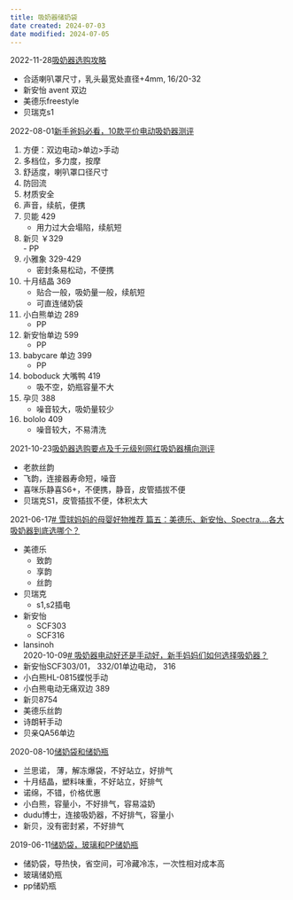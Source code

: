 ```yaml
---
title: 吸奶器储奶袋
date created: 2024-07-03
date modified: 2024-07-05
---
```


2022-11-28[吸奶器选购攻略](https://post.smzdm.com/p/ad9d7nvk/)

- 合适喇叭罩尺寸，乳头最宽处直径+4mm, 16/20-32
- 新安怡 avent 双边
- 美德乐freestyle
- 贝瑞克s1

2022-08-01[新手爸妈必看，10款平价电动吸奶器测评](https://post.smzdm.com/p/a4p7eqow/)

1. 方便：双边电动>单边>手动
2. 多档位，多力度，按摩
3. 舒适度，喇叭罩口径尺寸
4. 防回流
5. 材质安全
6. 声音，续航，便携
1. 贝能 429
	- 用力过大会塌陷，续航短
2. 新贝 ￥329  
		- PP
3. 小雅象 329-429
	- 密封条易松动，不便携
4. 十月结晶 369
	- 贴合一般，吸奶量一般，续航短
	- 可直连储奶袋
5. 小白熊单边 289
	- PP
6. 新安怡单边 599
	- PP
7. babycare 单边 399
	- PP
8. boboduck 大嘴鸭 419
	- 吸不空，奶瓶容量不大
9. 孕贝 388
	- 噪音较大，吸奶量较少
10. bololo 409
	- 噪音较大，不易清洗

2021-10-23[吸奶器选购要点及千元级别网红吸奶器横向测评](https://post.smzdm.com/p/anx8wxz0/)

- 老款丝韵
- 飞韵，连接器寿命短，噪音
- 喜咪乐静喜S6+，不便携，静音，皮管插拔不便
- 贝瑞克S1，皮管插拔不便，体积太大

2021-06-17[# 雪球妈妈的母婴好物推荐 篇五：美德乐、新安怡、Spectra....各大吸奶器到底选哪个？](https://post.smzdm.com/p/akxlnqdr/)

- 美德乐
	- 致韵
	- 享韵
	- 丝韵
- 贝瑞克
	- s1,s2插电
- 新安怡
	- SCF303
	- SCF316
- lansinoh  
2020-10-09[# 吸奶器电动好还是手动好，新手妈妈们如何选择吸奶器？](https://post.smzdm.com/p/ar0n06xz/)
- 新安怡SCF303/01， 332/01单边电动， 316
- 小白熊HL-0815蝶悦手动
- 小白熊电动无痛双边 389
- 新贝8754
- 美德乐丝韵
- 诗朗轩手动
- 贝亲QA56单边

2020-08-10[储奶袋和储奶瓶](https://zhuanlan.zhihu.com/p/179062139)

- 兰思诺， 薄，解冻爆袋，不好站立，好排气
- 十月结晶，塑料味重，不好站立，好排气
- 诺绵，不错，价格优惠
- 小白熊，容量小，不好排气，容易溢奶
- dudu博士，连接吸奶器，不好排气，容量小
- 新贝，没有密封紧，不好排气

2019-06-11[储奶袋，玻璃和PP储奶瓶](https://zhuanlan.zhihu.com/p/68690192)

- 储奶袋，导热快，省空间，可冷藏冷冻，一次性相对成本高
- 玻璃储奶瓶
- pp储奶瓶
